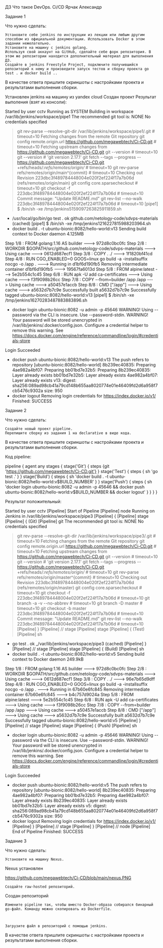 ДЗ Что такое DevOps. Ci/CD  Ярчак Александр

Задание 1

Что нужно сделать:

    Установите себе jenkins по инструкции из лекции или любым другим способом из официальной документации. Использовать Docker в этом задании нежелательно.
    Установите на машину с jenkins golang.
    Используя свой аккаунт на GitHub, сделайте себе форк репозитория. В этом же репозитории находится дополнительный материал для выполнения ДЗ.
    Создайте в jenkins Freestyle Project, подключите получившийся репозиторий к нему и произведите запуск тестов и сборку проекта go test . и docker build ..

В качестве ответа пришлите скриншоты с настройками проекта и результатами выполнения сборки.


Установлен jenkins на машину из yandex cloud
Создан проект 
Результат выполения (взят из консоли):


Started by user cctv
Running as SYSTEM
Building in workspace /var/lib/jenkins/workspace/pipe1
The recommended git tool is: NONE
No credentials specified
 > git rev-parse --resolve-git-dir /var/lib/jenkins/workspace/pipe1/.git # timeout=10
Fetching changes from the remote Git repository
 > git config remote.origin.url https://github.com/megawebtech/Ci-CD.git # timeout=10
Fetching upstream changes from https://github.com/megawebtech/Ci-CD.git
 > git --version # timeout=10
 > git --version # 'git version 2.17.1'
 > git fetch --tags --progress -- https://github.com/megawebtech/Ci-CD.git +refs/heads/*:refs/remotes/origin/* # timeout=10
 > git rev-parse refs/remotes/origin/main^{commit} # timeout=10
Checking out Revision 223dbc3f489784448004e020f2ef224f17a7b06d (refs/remotes/origin/main)
 > git config core.sparsecheckout # timeout=10
 > git checkout -f 223dbc3f489784448004e020f2ef224f17a7b06d # timeout=10
Commit message: "Update README.md"
 > git rev-list --no-walk 223dbc3f489784448004e020f2ef224f17a7b06d # timeout=10
[pipe1] $ /bin/sh -xe /tmp/jenkins5159097263825911859.sh
+ /usr/local/go/bin/go test .
ok  	github.com/netology-code/sdvps-materials	(cached)
[pipe1] $ /bin/sh -xe /tmp/jenkins1216227815988203964.sh
+ docker build . -t ubuntu-bionic:8082/hello-world:v13
Sending build context to Docker daemon  4.125MB

Step 1/8 : FROM golang:1.16 AS builder
 ---> 972d8c0bc0fc
Step 2/8 : WORKDIR $GOPATH/src/github.com/netology-code/sdvps-materials
 ---> Using cache
 ---> 0612d687ecf1
Step 3/8 : COPY . ./
 ---> 1f1820bf41cd
Step 4/8 : RUN CGO_ENABLED=0 GOOS=linux go build -a -installsuffix nocgo -o /app .
 ---> Running in d1bf6d190fb5
Removing intermediate container d1bf6d190fb5
 ---> 19567fa6013d
Step 5/8 : FROM alpine:latest
 ---> 5e2b554c1c45
Step 6/8 : RUN apk -U add ca-certificates
 ---> Using cache
 ---> f3f9098b26cc
Step 7/8 : COPY --from=builder /app /app
 ---> Using cache
 ---> a50457e1accb
Step 8/8 : CMD ["/app"]
 ---> Using cache
 ---> a5632d7b7c9e
Successfully built a5632d7b7c9e
Successfully tagged ubuntu-bionic:8082/hello-world:v13
[pipe1] $ /bin/sh -xe /tmp/jenkins16270283487883883896.sh
+ docker login ubuntu-bionic:8082 -u admin -p 45646
WARNING! Using --password via the CLI is insecure. Use --password-stdin.
WARNING! Your password will be stored unencrypted in /var/lib/jenkins/.docker/config.json.
Configure a credential helper to remove this warning. See
https://docs.docker.com/engine/reference/commandline/login/#credentials-store

Login Succeeded
+ docker push ubuntu-bionic:8082/hello-world:v13
The push refers to repository [ubuntu-bionic:8082/hello-world]
8b239ec40835: Preparing
4ae982a4bf07: Preparing
bb01bd7e32b5: Preparing
8b239ec40835: Layer already exists
bb01bd7e32b5: Layer already exists
4ae982a4bf07: Layer already exists
v13: digest: sha256:089ad98cb41a79cd148b655aa8020774e01e46409fd2d6a958f7cb5476c9302a size: 950
+ docker logout
Removing login credentials for https://index.docker.io/v1/
Finished: SUCCESS


Задание 2

Что нужно сделать:

    Создайте новый проект pipeline.
    Перепишите сборку из задания 1 на declarative в виде кода.

В качестве ответа пришлите скриншоты с настройками проекта и результатами выполнения сборки.




Код pipeline:

pipeline {
 agent any
 stages {
  stage('Git') {
   steps {git 'https://github.com/megawebtech/Ci-CD.git'}
  }
  stage('Test') {
   steps {
    sh 'go test .'
   }
  }
  stage('Build') {
   steps {
    sh 'docker build . -t ubuntu-bionic:8082/hello-world:v$BUILD_NUMBER'
   }
  }
  stage('Push') {
   steps {
    sh 'docker login ubuntu-bionic:8082 -u admin -p 45646 && docker push ubuntu-bionic:8082/hello-world:v$BUILD_NUMBER && docker logout'   }
  }
 }
}


Результат положительный:


Started by user cctv
[Pipeline] Start of Pipeline
[Pipeline] node
Running on Jenkins in /var/lib/jenkins/workspace/pipe3
[Pipeline] {
[Pipeline] stage
[Pipeline] { (Git)
[Pipeline] git
The recommended git tool is: NONE
No credentials specified
 > git rev-parse --resolve-git-dir /var/lib/jenkins/workspace/pipe3/.git # timeout=10
Fetching changes from the remote Git repository
 > git config remote.origin.url https://github.com/megawebtech/Ci-CD.git # timeout=10
Fetching upstream changes from https://github.com/megawebtech/Ci-CD.git
 > git --version # timeout=10
 > git --version # 'git version 2.17.1'
 > git fetch --tags --progress -- https://github.com/megawebtech/Ci-CD.git +refs/heads/*:refs/remotes/origin/* # timeout=10
 > git rev-parse refs/remotes/origin/master^{commit} # timeout=10
Checking out Revision 223dbc3f489784448004e020f2ef224f17a7b06d (refs/remotes/origin/master)
 > git config core.sparsecheckout # timeout=10
 > git checkout -f 223dbc3f489784448004e020f2ef224f17a7b06d # timeout=10
 > git branch -a -v --no-abbrev # timeout=10
 > git branch -D master # timeout=10
 > git checkout -b master 223dbc3f489784448004e020f2ef224f17a7b06d # timeout=10
Commit message: "Update README.md"
 > git rev-list --no-walk 223dbc3f489784448004e020f2ef224f17a7b06d # timeout=10
[Pipeline] }
[Pipeline] // stage
[Pipeline] stage
[Pipeline] { (Test)
[Pipeline] sh
+ go test .
ok  	_/var/lib/jenkins/workspace/pipe3	(cached)
[Pipeline] }
[Pipeline] // stage
[Pipeline] stage
[Pipeline] { (Build)
[Pipeline] sh
+ docker build . -t ubuntu-bionic:8082/hello-world:v5
Sending build context to Docker daemon  249.9kB

Step 1/8 : FROM golang:1.16 AS builder
 ---> 972d8c0bc0fc
Step 2/8 : WORKDIR $GOPATH/src/github.com/netology-code/sdvps-materials
 ---> Using cache
 ---> 0612d687ecf1
Step 3/8 : COPY . ./
 ---> 96e7b65d9dff
Step 4/8 : RUN CGO_ENABLED=0 GOOS=linux go build -a -installsuffix nocgo -o /app .
 ---> Running in 67b60e6fc845
Removing intermediate container 67b60e6fc845
 ---> b4c757d9024a
Step 5/8 : FROM alpine:latest
 ---> 5e2b554c1c45
Step 6/8 : RUN apk -U add ca-certificates
 ---> Using cache
 ---> f3f9098b26cc
Step 7/8 : COPY --from=builder /app /app
 ---> Using cache
 ---> a50457e1accb
Step 8/8 : CMD ["/app"]
 ---> Using cache
 ---> a5632d7b7c9e
Successfully built a5632d7b7c9e
Successfully tagged ubuntu-bionic:8082/hello-world:v5
[Pipeline] }
[Pipeline] // stage
[Pipeline] stage
[Pipeline] { (Push)
[Pipeline] sh
+ docker login ubuntu-bionic:8082 -u admin -p 45646
WARNING! Using --password via the CLI is insecure. Use --password-stdin.
WARNING! Your password will be stored unencrypted in /var/lib/jenkins/.docker/config.json.
Configure a credential helper to remove this warning. See
https://docs.docker.com/engine/reference/commandline/login/#credentials-store

Login Succeeded
+ docker push ubuntu-bionic:8082/hello-world:v5
The push refers to repository [ubuntu-bionic:8082/hello-world]
8b239ec40835: Preparing
4ae982a4bf07: Preparing
bb01bd7e32b5: Preparing
4ae982a4bf07: Layer already exists
8b239ec40835: Layer already exists
bb01bd7e32b5: Layer already exists
v5: digest: sha256:089ad98cb41a79cd148b655aa8020774e01e46409fd2d6a958f7cb5476c9302a size: 950
+ docker logout
Removing login credentials for https://index.docker.io/v1/
[Pipeline] }
[Pipeline] // stage
[Pipeline] }
[Pipeline] // node
[Pipeline] End of Pipeline
Finished: SUCCESS



Задание 3

Что нужно сделать:

    Установите на машину Nexus.

Nexus установлен

https://github.com/megawebtech/Ci-CD/blob/main/nexus.PNG



    Создайте raw-hosted репозиторий.

Создан репозиторий


    Измените pipeline так, чтобы вместо Docker-образа собирался бинарный go-файл. Команду можно скопировать из Dockerfile.



    Загрузите файл в репозиторий с помощью jenkins.

В качестве ответа пришлите скриншоты с настройками проекта и результатами выполнения сборки.
